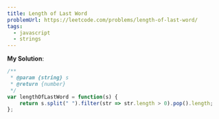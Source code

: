 ```yaml
---
title: Length of Last Word
problemUrl: https://leetcode.com/problems/length-of-last-word/
tags:
  - javascript
  - strings
---
```


**My Solution**:

```javascript
/**
 * @param {string} s
 * @return {number}
 */
var lengthOfLastWord = function(s) {
    return s.split(" ").filter(str => str.length > 0).pop().length;
};
```
